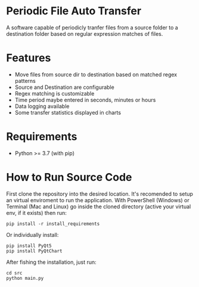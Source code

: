 # Periodic File Auto Transfer
A software capable of periodicly tranfer files from a source folder to a destination folder based on regular expression matches of files.

# Features

- Move files from source dir to destination based on matched regex patterns
- Source and Destination are configurable
- Regex matching is customizable
- Time period maybe entered in seconds, minutes or hours
- Data logging available
- Some transfer statistics displayed in charts

# Requirements

- Python >= 3.7 (with pip)

# How to Run Source Code

First clone the repository into the desired location. It's recomended to setup an virtual enviroment to run the application. With PowerShell (Windows) or Terminal (Mac and Linux) go inside the cloned directory (active your virtual env, if it exists) then run:

```
pip install -r install_requirements
```

Or individually install:

```
pip install PyQt5
pip install PyQtChart
```

After fishing the installation, just run:

```
cd src
python main.py
```
